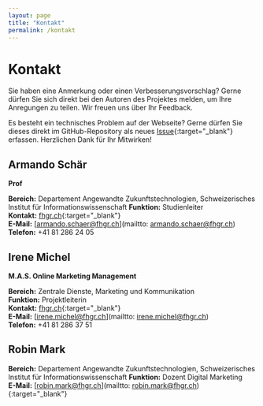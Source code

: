 ```yaml
---
layout: page
title: "Kontakt"
permalink: /kontakt
---
```


# Kontakt

Sie haben eine Anmerkung oder einen Verbesserungsvorschlag? Gerne dürfen Sie sich direkt bei den Autoren des Projektes melden, um Ihre Anregungen zu teilen. Wir freuen uns über Ihr Feedback.

Es besteht ein technisches Problem auf der Webseite? Gerne dürfen Sie dieses direkt im GitHub-Repository als neues [Issue](https://github.com/sandromatter/fhgr-online-marketing-cards/issues){:target="\_blank"} erfassen. Herzlichen Dank für Ihr Mitwirken!

## Armando Schär

**Prof**

**Bereich:** Departement Angewandte Zukunftstechnologien, Schweizerisches Institut für Informationswissenschaft
**Funktion:** Studienleiter  
**Kontakt:** [fhgr.ch](https://www.fhgr.ch/personen/person/schaer-armando/){:target="\_blank"}  
**E-Mail:** [armando.schaer@fhgr.ch](mailtto: armando.schaer@fhgr.ch)  
**Telefon:** +41 81 286 24 05

## Irene Michel

**M.A.S. Online Marketing Management**

**Bereich:** Zentrale Dienste, Marketing und Kommunikation  
**Funktion:** Projektleiterin  
**Kontakt:** [fhgr.ch](https://www.fhgr.ch/personen/person/michel-irene/){:target="\_blank"}  
**E-Mail:** [irene.michel@fhgr.ch](mailtto: irene.michel@fhgr.ch)  
**Telefon:** +41 81 286 37 51

## Robin Mark

**Bereich:** Departement Angewandte Zukunftstechnologien, Schweizerisches Institut für Informationswissenschaft
**Funktion:** Dozent Digital Marketing  
**E-Mail:** [robin.mark@fhgr.ch](mailtto: robin.mark@fhgr.ch){:target="\_blank"}
